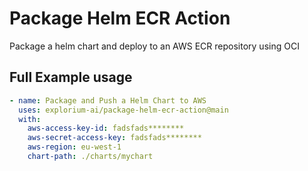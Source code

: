 # Package Helm ECR Action

Package a helm chart and deploy to an AWS ECR repository using OCI
<!-- ## Inputs

| Input | Type | Description | Default | Required
| ------ | ------ | ------ | ------ | ------
| install_local_cluster | Boolean (String) | Install a local K3d Cluster | true | Yes -->

## Full Example usage

```yaml
- name: Package and Push a Helm Chart to AWS
  uses: explorium-ai/package-helm-ecr-action@main
  with:
    aws-access-key-id: fadsfads********
    aws-secret-access-key: fadsfads********
    aws-region: eu-west-1
    chart-path: ./charts/mychart
```